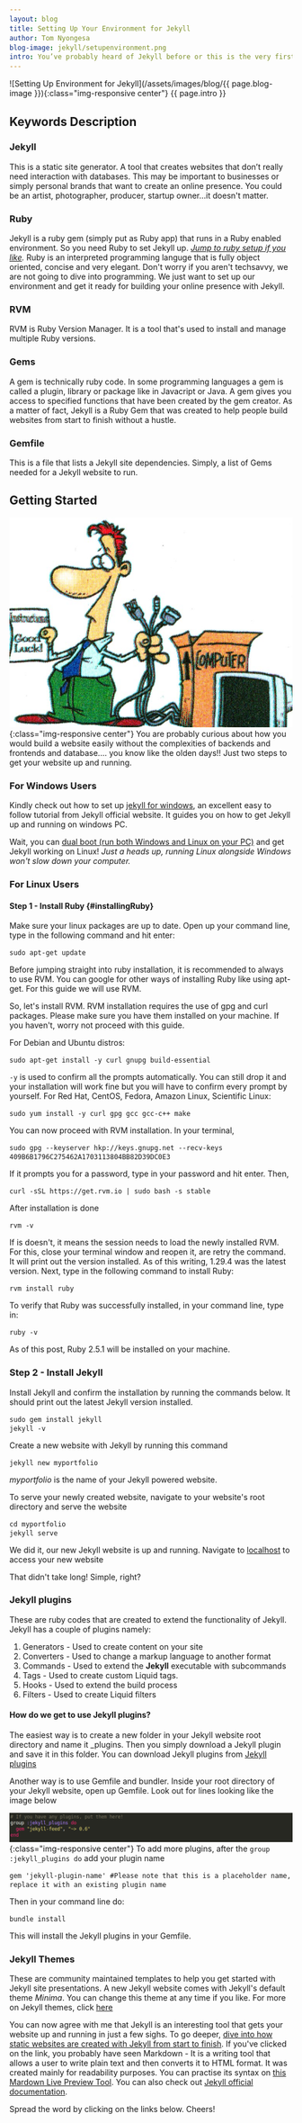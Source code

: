 ```yaml
---
layout: blog
title: Setting Up Your Environment for Jekyll
author: Tom Nyongesa
blog-image: jekyll/setupenvironment.png
intro: You’ve probably heard of Jekyll before or this is the very first time you getting to hear it. Whichever the case, today we’re going to dive into the prerequisites of getting started with Jekyll. This is a step by step ultimate guide to setting up your environment.
---
```


![Setting Up Environment for Jekyll](/assets/images/blog/{{ page.blog-image }}){:class="img-responsive center"}
{{ page.intro }}

## Keywords Description
### Jekyll
This is a static site generator. A tool that creates websites that don’t really need interaction with databases. This may be important to businesses or simply personal brands that want to create an online presence. You could be an artist, photographer, producer, startup owner...it doesn't matter.

### Ruby
Jekyll is a ruby gem (simply put as Ruby app) that runs in a Ruby enabled environment. So you need Ruby to set Jekyll up. *[Jump to ruby setup if you like](#installingRuby).* Ruby is an interpreted programming languge that is fully object oriented, concise and very elegant. Don't worry if you aren't techsavvy, we are not going to dive into programming. We just want to set up our environment and get it ready for building your online presence with Jekyll. 

### RVM
RVM is Ruby Version Manager. It is a tool that's used to install and manage multiple Ruby versions.

### Gems
A gem is technically ruby code. In some programming languages a gem is called a plugin, library or package like in Javacript or Java. A gem gives you access to specified functions that have been created by the gem creator. As a matter of fact, Jekyll is a Ruby Gem that was created to help people build websites from start to finish without a hustle. 

### Gemfile
This is a file that lists a Jekyll site dependencies. Simply, a list of Gems needed for a Jekyll website to run.

## Getting Started
![cloud-comic](/assets/images/blog/jekyll/cartoon-installer.jpg){:class="img-responsive center"}
You are probably curious about how you would build a website easily without the complexities of backends and frontends and database.... you  know like the olden days!! Just two steps to get your website up and running. 

### For Windows Users
Kindly check out how to set up [ jekyll for windows](https://jekyllrb.com/docs/installation/windows/), an excellent easy to follow tutorial from Jekyll official website. It guides you on how to get Jekyll up and running on windows PC. 

Wait, you can [dual boot (run both Windows and Linux on your PC)](https://opensource.com/article/18/5/dual-boot-linux) and get Jekyll working on Linux! *Just a heads up, running Linux alongside Windows won't slow down your computer.* 

### For Linux Users
#### Step 1 - Install Ruby {#installingRuby}
Make sure your linux packages are up to date. Open up your command line, type in the following command and hit enter:

```
sudo apt-get update
```

Before jumping straight into ruby installation, it is recommended to always to use RVM. You can google for other ways of installing Ruby like using apt-get. For this guide we will use RVM.

So, let's install RVM. RVM installation requires the use of gpg and curl packages. Please make sure you have them installed on your machine. If you haven't, worry not proceed with this guide.

For Debian and Ubuntu distros:

```
sudo apt-get install -y curl gnupg build-essential
```

`-y` is used to confirm all the prompts automatically. You can still drop it and your installation will work fine but you will have to confirm every prompt by yourself. For Red Hat, CentOS, Fedora, Amazon Linux, Scientific Linux:
```
sudo yum install -y curl gpg gcc gcc-c++ make
```

You can now proceed with RVM installation. In your terminal,

```
sudo gpg --keyserver hkp://keys.gnupg.net --recv-keys 409B6B1796C275462A1703113804BB82D39DC0E3
```

If it prompts you for a password, type in your password and hit enter. Then, 

```
curl -sSL https://get.rvm.io | sudo bash -s stable
```

After installation is done 
```
rvm -v
```

If is doesn't, it means the session needs to load the newly installed RVM. For this, close your terminal window and reopen it, are retry the command. It will print out the version installed. As of this writing, 1.29.4 was the latest version. Next, type in the following command to install Ruby:
```
rvm install ruby
```

To verify that Ruby was successfully installed, in your command line, type in: 

```
ruby -v
```

As of this post, Ruby 2.5.1 will be installed on your machine.

### Step 2 - Install Jekyll 
Install Jekyll and confirm the installation by running the commands below. It should print out the latest Jekyll version installed. 

```
sudo gem install jekyll
jekyll -v
```

Create a new website with Jekyll by running this command
```
jekyll new myportfolio
```

*myportfolio* is the name of your Jekyll powered website.

To serve your newly created website, navigate to your website's root directory and serve the website

```
cd myportfolio
jekyll serve
```

We did it, our new Jekyll website is up and running. Navigate to [localhost](http://127.0.0.1:4000) to access your new website

That didn't take long! Simple, right?

### Jekyll plugins
These are ruby codes that are created to extend the functionality of Jekyll. Jekyll has a couple of plugins namely:
1. Generators - Used to create content on your site
2. Converters - Used to change a markup language to another format
3. Commands - Used to extend the **Jekyll** executable with subcommands
4. Tags - Used to create custom Liquid tags.
5. Hooks - Used to extend the build process
6. Filters - Used to create Liquid filters

#### How do we get to use Jekyll plugins?
The easiest way is to create a new folder in your Jekyll website root directory and name it _plugins. Then you simply download a Jekyll plugin and save it in this folder. You can download Jekyll plugins from [Jekyll plugins](https://github.com/jekyll)

Another way is to use Gemfile and bundler. Inside your root directory of your Jekyll website, open up Gemfile. Look out for lines looking like the image below

![Jekyll Plugin](/assets/images/blog/jekyll_plugin.png){:class="img-responsive center"}
To add more plugins, after the `group :jekyll_plugins do` add your plugin name
```
gem 'jekyll-plugin-name' #Please note that this is a placeholder name, replace it with an existing plugin name
```

Then in your command line do:
```
bundle install
```

This will install the Jekyll plugins in your Gemfile.
### Jekyll Themes
These are community maintained templates to help you get started with Jekyll site presentations. A new Jekyll website comes with Jekyll's default theme *Minima*. You can change this theme at any time if you like. For more on Jekyll themes, click [here](https://jekyllrb.com/docs/themes/)

You can now agree with me that Jekyll is an interesting tool that gets your website up and running in just a few sighs. To go deeper, [dive into how static websites are created with Jekyll from start to finish](/developer/2018/10/11/static-site-generators-are-back.html). If you've clicked on the link, you probably have seen Markdown - It is a writing tool that allows a user to write plain text and then converts it to HTML format. It was created mainly for readability purposes. You can practise its syntax on [this Mardown Live Preview Tool](https://markdownlivepreview.com/). You can also check out [Jekyll official documentation](https://jekyllrb.com/docs/).

Spread the word by clicking on the links below. Cheers!